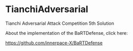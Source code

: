 # TianchiAdversarial
Tianchi Adversarial Attack Competition 5th Solution

About the implementation of the BaRTDefense, click here:

https://github.com/innerpace-X/BaRTDefense
